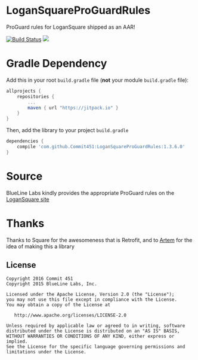 # LoganSquareProGuardRules
ProGuard rules for LoganSquare shipped as an AAR!

[![Build Status](https://travis-ci.org/Commit451/LoganSquareProGuardRules.svg?branch=master)](https://travis-ci.org/Commit451/LoganSquareProGuardRules) [![](https://jitpack.io/v/Commit451/LoganSquareProGuardRules.svg)](https://jitpack.io/#Commit451/LoganSquareProGuardRules)

# Gradle Dependency

Add this in your root `build.gradle` file (**not** your module `build.gradle` file):

```gradle
allprojects {
	repositories {
		...
		maven { url "https://jitpack.io" }
	}
}
```

Then, add the library to your project `build.gradle`
```gradle
dependencies {
    compile 'com.github.Commit451:LoganSquareProGuardRules:1.3.6.0'
}
```

# Source
BlueLine Labs kindly provides the appropriate ProGuard rules on the [LoganSquare site](https://github.com/bluelinelabs/LoganSquare#proguard)

# Thanks
Thanks to Square for the awesomeness that is Retrofit, and to [Artem](https://github.com/artem-zinnatullin) for the idea of making this a library


License
--------

    Copyright 2016 Commit 451
    Copyright 2015 BlueLine Labs, Inc.

    Licensed under the Apache License, Version 2.0 (the "License");
    you may not use this file except in compliance with the License.
    You may obtain a copy of the License at

       http://www.apache.org/licenses/LICENSE-2.0

    Unless required by applicable law or agreed to in writing, software
    distributed under the License is distributed on an "AS IS" BASIS,
    WITHOUT WARRANTIES OR CONDITIONS OF ANY KIND, either express or implied.
    See the License for the specific language governing permissions and
    limitations under the License.
